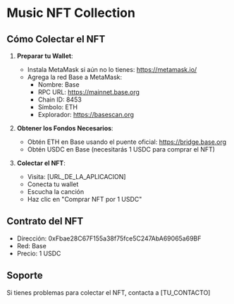 # Music NFT Collection

## Cómo Colectar el NFT

1. **Preparar tu Wallet**:
   - Instala MetaMask si aún no lo tienes: https://metamask.io/
   - Agrega la red Base a MetaMask:
     - Nombre: Base
     - RPC URL: https://mainnet.base.org
     - Chain ID: 8453
     - Símbolo: ETH
     - Explorador: https://basescan.org

2. **Obtener los Fondos Necesarios**:
   - Obtén ETH en Base usando el puente oficial: https://bridge.base.org
   - Obtén USDC en Base (necesitarás 1 USDC para comprar el NFT)

3. **Colectar el NFT**:
   - Visita: [URL_DE_LA_APLICACION]
   - Conecta tu wallet
   - Escucha la canción
   - Haz clic en "Comprar NFT por 1 USDC"

## Contrato del NFT
- Dirección: 0xFbae28C67F155a38f75fce5C247AbA69065a69BF
- Red: Base
- Precio: 1 USDC

## Soporte
Si tienes problemas para colectar el NFT, contacta a [TU_CONTACTO] 
